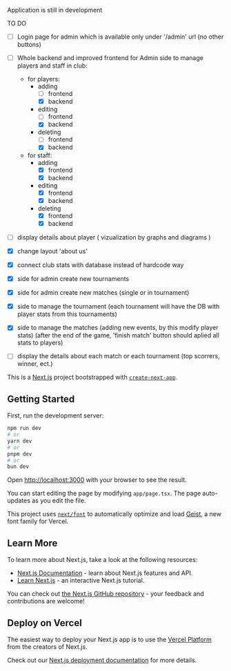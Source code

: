 Application is still in development 

TO DO
- [ ] Login page for admin which is available only under '/admin' url (no other buttons)
- [ ] Whole backend and improved frontend for Admin side to manage players and staff in club:
  - for players:
      - adding
        - [ ] frontend
        - [x] backend 
      - editing
        - [ ] frontend
        - [x] backend 
      - deleting
        - [ ] frontend
        - [x] backend
  - for staff:
      - adding
        - [x] frontend
        - [x] backend 
      - editing
        - [x] frontend
        - [x] backend 
      - deleting
        - [x] frontend
        - [x] backend
- [ ] display details about player ( vizualization by graphs and diagrams )
- [x] change layout 'about us'
- [x] connect club stats with database instead of hardcode way
- [x] side for admin create new tournaments
- [x] side for admin create new matches (single or in tournament)
- [x] side to manage the tournament (each tournament will have the DB with player stats from this tournaments)
- [x] side to manage the matches (adding new events, by this modify player stats) (after the end of the game, 'finish match' button should aplied all stats to players)
- [ ] display the details about each match or each tournament (top scorrers, winner, ect.)



This is a [Next.js](https://nextjs.org) project bootstrapped with [`create-next-app`](https://nextjs.org/docs/app/api-reference/cli/create-next-app).

## Getting Started

First, run the development server:

```bash
npm run dev
# or
yarn dev
# or
pnpm dev
# or
bun dev
```

Open [http://localhost:3000](http://localhost:3000) with your browser to see the result.

You can start editing the page by modifying `app/page.tsx`. The page auto-updates as you edit the file.

This project uses [`next/font`](https://nextjs.org/docs/app/building-your-application/optimizing/fonts) to automatically optimize and load [Geist](https://vercel.com/font), a new font family for Vercel.

## Learn More

To learn more about Next.js, take a look at the following resources:

- [Next.js Documentation](https://nextjs.org/docs) - learn about Next.js features and API.
- [Learn Next.js](https://nextjs.org/learn) - an interactive Next.js tutorial.

You can check out [the Next.js GitHub repository](https://github.com/vercel/next.js) - your feedback and contributions are welcome!

## Deploy on Vercel

The easiest way to deploy your Next.js app is to use the [Vercel Platform](https://vercel.com/new?utm_medium=default-template&filter=next.js&utm_source=create-next-app&utm_campaign=create-next-app-readme) from the creators of Next.js.

Check out our [Next.js deployment documentation](https://nextjs.org/docs/app/building-your-application/deploying) for more details.
